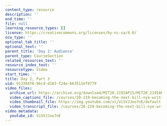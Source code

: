 ```yaml
---
content_type: resource
description: ''
end_time: ''
file: null
learning_resource_types: []
license: https://creativecommons.org/licenses/by-nc-sa/4.0/
ocw_type: ''
optional_tab_title: ''
optional_text: ''
parent_title: 'Day 2: Audience'
parent_type: CourseSection
related_resources_text: ''
resource_index_text: ''
resourcetype: Video
start_time: ''
title: Day 2, Part 3
uid: 913384f6-96cd-d103-f24e-b63511ef9779
video_files:
  archive_url: https://archive.org/download/MIT20.219IAP15/MIT20_219IAP15_D02P3_300k.mp4
  video_captions_file: /courses/20-219-becoming-the-next-bill-nye-writing-and-hosting-the-educational-show-january-iap-2015/b0b7ee7cb8fd5524bc46d535a07159ef_ViSVJJoo7nE.vtt
  video_thumbnail_file: https://img.youtube.com/vi/ViSVJJoo7nE/default.jpg
  video_transcript_file: /courses/20-219-becoming-the-next-bill-nye-writing-and-hosting-the-educational-show-january-iap-2015/9b8b5b6a6afea7ec7991b271b3e00824_ViSVJJoo7nE.pdf
video_metadata:
  youtube_id: ViSVJJoo7nE
---
```

